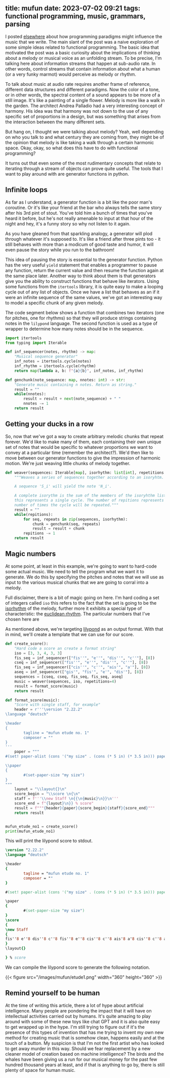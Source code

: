 title: mufun
date: 2023-07-02 09:21
tags: functional programming, music, grammars, parsing
---

I posted [elsewhere](/programming/objectsandmusic) about how programming
paradigms might influence the music that we write. The main slant
of the post was a naive exploration of some simple ideas related to
functional programming. The basic idea that motivated the post was a
basic curiosity about the implications of thinking about a melody or
musical voice as an unfolding stream. To be precise, I'm talking here
about information streams that happen at sub-audio rate. In other words,
control streams that contain information about what a human
(or a very funky marmot) would perceive as melody or rhythm.

To talk about music at audio rate requires another frame of reference,
different data structures and different paradigms. Now the color of a
tone, or in other words, the spectral content of a sound appears to be
more of a still image. It's like a painting of a single flower. Melody
is more like a walk in the garden. The architect Andrea Palladio had a
very interesting concept of harmony. His idea was that harmony was not
down to the use of any specific set of proportions in a design, but was
something that arises from the interaction between the many different
sets.

But hang on, I thought we were talking about melody? Yeah, well
depending on who you talk to and what century they are coming from,
they might be of the opinion that melody is like taking a walk through
a certain harmonic space. Okay, okay, so what does this have to do with
functional programming?

It turns out that even some of the most rudimentary concepts that relate to
iterating through a stream of objects can prove quite useful. The tools that I
want to play around with are generator functions in python.

## Infinite loops 

As far as I understand, a generator function is a bit like the poor
man's coroutine. Or it's like your friend at the bar who always
tells the same story after his 3rd pint of stout. You've told him a
bunch of times that you've heard it before, but he's not really amenable
to input at that hour of the night and hey, it's a funny story so why
not listen to it again. 

As you have gleaned from that sparkling analogy, a generator will plod
through whatever it's supposed to. It's like a friend after three pints
too - it still behaves with more than a modicum of good taste and humor,
it will even pause the story while you run to the bathroom!

This idea of pausing the story is essential to the generator function.
Python has the very useful `yield` statement that enables a programmer
to pause any function, return the current value and then resume the
function again at the same place later. Another way to think about
them is that generators give you the ability to construct functions
that behave like iterators. Using some functions from the `itertools`
library, it is quite easy to make a looping cycle out of any list of
objects. Once we have a list that behaves as an if it were an infinite
sequence of the same values, we've got an interesting way to model a
specific chunk of any given melody.

The code segment below shows a function that combines two iterators
(one for pitches, one for rhythms) so that they will produce strings
containing notes in the `lilypond` language. The second function is
used as a type of wrapper to determine how many notes should be in the
sequence.


```python
import itertools
from typing import Iterable

def inf_sequencer(notes, rhythm) -> map:
    "Musical sequence generator"
    inf_notes = itertools.cycle(notes)
    inf_rhythm = itertools.cycle(rhythm)
    return map(lambda a, b: f"{a}{b}", inf_notes, inf_rhythm)

def genchunk(note_sequence: map, nnotes: int) -> str:
    "Generate music containing n notes. Return as string."
    result = ""
    while(nnotes):
        result = result + next(note_sequence) + " "
        nnotes -= 1
    return result
```

## Getting your ducks in a row

So, now that we've got a way to create arbitrary melodic chunks that repeat
forever. We'd like to make many of them, each containing their own
unique set of notes that would be specific to whatever proportions we want to
convey at a particular time (remember the architect?). We'd then like to move
between our generator functions to give the impression of harmonic motion.
We're just weaving little chunks of melody together.

```python
def weaver(sequences: Iterable[map], isorhythm: list[int], repetitions: int):
    """Weaves a series of sequences together according to an isoryhtm.

    A sequence 'S_i' will yield the note 'N_i'.

    A complete isorythm is the sum of the members of the isoryhthm list,
    this represents a single cycle. The number of repitions represents the
    number of times the cycle will be repeated."""
    result = ""
    while(repitions):
        for seq, repeats in zip(sequences, isorhythm):
            chunk = genchunk(seq, repeats)
            result = result + chunk 
        repitions -= 1
    return result
```

## Magic numbers

At some point, at least in this example, we're going to want to
hard-code some actual music. We need to tell the program what we want it
to generate. We do this by specifying the pitches and notes that we will
use as input to the various musical chunks that we are going to corral
into a melody.

Full disclaimer, there is a bit of magic going on here. I'm hard coding
a set of integers called `iso` this refers to the fact that the set is
going to be the [isorhythm](https://en.wikipedia.org/wiki/Isorhythm) of
the melody, further more it exhibits a special type of characteristic:
the [euclidean rhythm](https://en.wikipedia.org/wiki/Euclidean_rhythm).
The particular numbers that I've chosen here are

As mentioned above, we're targeting [lilypond](https://lilypond.org) as
an output format. With that in mind, we'll create a template that
we can use for our score.


```python
def create_score():
    "Hard code a score an create a format string"
    iso = [3, 3, 4, 3, 3]
    fis_seq = inf_sequencer(["fis''", "e''", "dis''", "c''"], [8])
    cseq = inf_sequencer(["fis''", "e''", "dis''", "c''"], [8])
    fis_seq = inf_sequencer(["cis''", "c''", "ais'", "a'"], [8])
    aseq = inf_sequencer(["gis'", "fis'", "e'", "dis'"], [8])
    sequences = [cseq, cseq, fis_seq, fis_seq, aseq]
    music = weaver(sequences, iso, repetitions=4)
    result = format_score(music)
    return result

def format_score(music):
    "Score with single staff, for example"
    header = r'''\version "2.22.2"
\language "deutsch"

\header 
{ 
        tagline = "mufun etude no. 1"
        composer = ""
}
'''
    paper = """
#(set! paper-alist (cons '("my size" . (cons (* 5 in) (* 3.5 in))) paper-alist))

\\paper 
{
        #(set-paper-size "my size")
}
"""
    layout = "\\layout{}\n" 
    score_begin = "\\score \n{\n"
    staff = f'''\\new Staff \n{{\n{music}\n}}\n'''
    score_end = f"{layout}\n}} % score"
    result = f"""{header}{paper}{score_begin}{staff}{score_end}"""
    return result


mufun_etude_no1 = create_score()
print(mufun_etude_no1)
```

This will print the lilypond score to stdout. 

```lilypond
\version "2.22.2"
\language "deutsch"

\header 
{ 
        tagline = "mufun etude no. 1"
        composer = ""
}

#(set! paper-alist (cons '("my size" . (cons (* 5 in) (* 3.5 in))) paper-alist))

\paper 
{
        #(set-paper-size "my size")
}
\score 
{
\new Staff 
{
fis''8 e''8 dis''8 c''8 fis''8 e''8 cis''8 c''8 ais'8 a'8 cis''8 c''8 ais'8 gis'8 fis'8 e'8 dis''8 c''8 fis''8 e''8 dis''8 c''8 a'8 cis''8 c''8 ais'8 a'8 cis''8 c''8 dis'8 gis'8 fis'8 fis''8 e''8 dis''8 c''8 fis''8 e''8 ais'8 a'8 cis''8 c''8 ais'8 a'8 cis''8 e'8 dis'8 gis'8 dis''8 c''8 fis''8 e''8 dis''8 c''8 c''8 ais'8 a'8 cis''8 c''8 ais'8 a'8 fis'8 e'8 dis'8 
}
\layout{}

} % score
```

We can compile the lilypond score to generate the following notation.

{{< figure src="/images/mufun/etude1.png" width="360" height="360" >}}

## Remind yourself to be human

At the time of writing this article, there a lot of hype about
artificial intelligence. Many people are pondering the impact that it
will have on intellectual activities carried out by humans. It's quite
amazing to play around with some of these new toys like chat GPT and it
is also quite easy to get wrapped up in the hype. I'm still trying to
figure out if it's the presence of this types of invention that has me
trying to invent my own new method for creating music that is somehow
clean, happens easily and at the touch of a button. My suspicion is that
I'm not the first artist who has looked to get away murder in this way.
Should we fear replacement by a new cleaner model of creation based on
machine intelligence? The birds and the whales have been giving us a run
for our musical money for the past few hundred thousand years at least,
and if that is anything to go by, there is still plenty of space for
human music.

